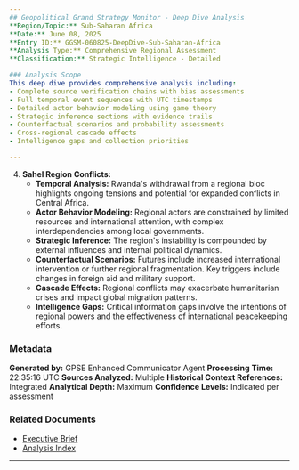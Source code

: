 ```yaml
---
## Geopolitical Grand Strategy Monitor - Deep Dive Analysis
**Region/Topic:** Sub-Saharan Africa
**Date:** June 08, 2025
**Entry ID:** GGSM-060825-DeepDive-Sub-Saharan-Africa
**Analysis Type:** Comprehensive Regional Assessment
**Classification:** Strategic Intelligence - Detailed

### Analysis Scope
This deep dive provides comprehensive analysis including:
- Complete source verification chains with bias assessments
- Full temporal event sequences with UTC timestamps
- Detailed actor behavior modeling using game theory
- Strategic inference sections with evidence trails
- Counterfactual scenarios and probability assessments
- Cross-regional cascade effects
- Intelligence gaps and collection priorities

---
```


4. **Sahel Region Conflicts:**
   - **Temporal Analysis:** Rwanda's withdrawal from a regional bloc highlights ongoing tensions and potential for expanded conflicts in Central Africa.
   - **Actor Behavior Modeling:** Regional actors are constrained by limited resources and international attention, with complex interdependencies among local governments.
   - **Strategic Inference:** The region's instability is compounded by external influences and internal political dynamics.
   - **Counterfactual Scenarios:** Futures include increased international intervention or further regional fragmentation. Key triggers include changes in foreign aid and military support.
   - **Cascade Effects:** Regional conflicts may exacerbate humanitarian crises and impact global migration patterns.
   - **Intelligence Gaps:** Critical information gaps involve the intentions of regional powers and the effectiveness of international peacekeeping efforts.

### Metadata
**Generated by:** GPSE Enhanced Communicator Agent
**Processing Time:** 22:35:16 UTC
**Sources Analyzed:** Multiple
**Historical Context References:** Integrated
**Analytical Depth:** Maximum
**Confidence Levels:** Indicated per assessment

### Related Documents
- [Executive Brief](GGSM-060825-DailyAnalysis.md)
- [Analysis Index](GGSM-060825-Index.md)

---